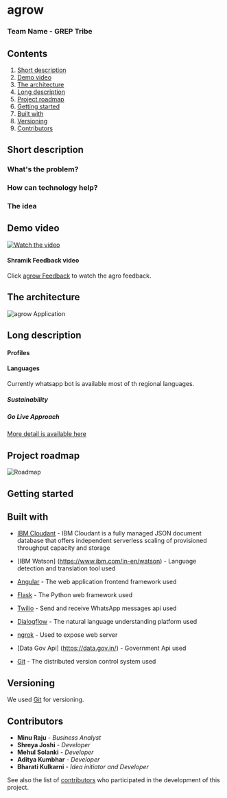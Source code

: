 # agrow
### Team Name - GREP Tribe
## Contents

1. [Short description](#short-description)
1. [Demo video](#demo-video)
1. [The architecture](#the-architecture)
1. [Long description](#long-description)
1. [Project roadmap](#project-roadmap)
1. [Getting started](#getting-started)
1. [Built with](#built-with)
1. [Versioning](#versioning)
1. [Contributors](#contributors)

## Short description

### What's the problem?


### How can technology help?



### The idea



## Demo video

[![Watch the video](someUrl)](someUrl)

#### Shramik Feedback video

Click [agrow Feedback](someUrl) to watch the agro feedback.

## The architecture

![agrow Application](someUrl)



## Long description

#### Profiles 


#### Languages

Currently whatsapp bot is available most of th regional languages.

##### Sustainability



##### Go Live Approach



[More detail is available here](someUrl)

## Project roadmap

![Roadmap](someUrl)

## Getting started




## Built with

* [IBM Cloudant](https://cloud.ibm.com/catalog/services/cloudant) - IBM Cloudant is a fully managed JSON document database that offers independent serverless scaling of provisioned throughput capacity and storage
* [IBM Watson] (https://www.ibm.com/in-en/watson) - Language detection and translation tool used
* [Angular](https://angular.io/) - The web application frontend framework used
* [Flask](https://flask.palletsprojects.com/) - The Python web framework used

* [Twilio](https://www.twilio.com/) - Send and receive WhatsApp messages api used
* [Dialogflow](https://cloud.google.com/dialogflow) - The natural language understanding platform used
* [ngrok](https://ngrok.com/) - Used to expose web server
* [Data Gov Api] (https://data.gov.in/) - Government Api used


* [Git](https://git-scm.com/) - The distributed version control system used


## Versioning

We used [Git](https://git-scm.com/) for versioning.

## Contributors

* **Minu Raju** - *Business Analyst*
* **Shreya Joshi** - *Developer*
* **Mehul Solanki** - *Developer*
* **Aditya Kumbhar** - *Developer*
* **Bharati Kulkarni** - *Idea initiator and Developer*

See also the list of [contributors](https://github.com/bmk15897/agrow/graphs/contributors) who participated in the development of this project.
